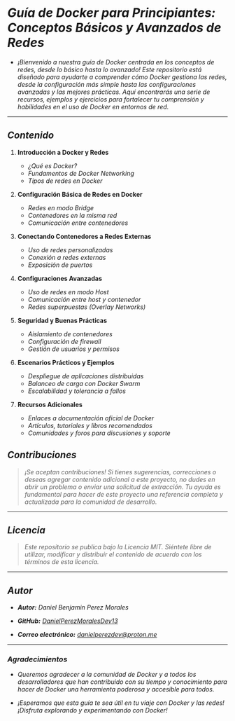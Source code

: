 <!-- Autor: Daniel Benjamin Perez Morales -->
<!-- GitHub: https://github.com/DanielPerezMoralesDev13 -->
<!-- Correo electrónico: danielperezdev@proton.me  -->
# ***Guía de Docker para Principiantes: Conceptos Básicos y Avanzados de Redes***

- *¡Bienvenido a nuestra guía de Docker centrada en los conceptos de redes, desde lo básico hasta lo avanzado! Este repositorio está diseñado para ayudarte a comprender cómo Docker gestiona las redes, desde la configuración más simple hasta las configuraciones avanzadas y las mejores prácticas. Aquí encontrarás una serie de recursos, ejemplos y ejercicios para fortalecer tu comprensión y habilidades en el uso de Docker en entornos de red.*

---

## ***Contenido***

1. **Introducción a Docker y Redes**
    - *¿Qué es Docker?*
    - *Fundamentos de Docker Networking*
    - *Tipos de redes en Docker*

2. **Configuración Básica de Redes en Docker**
    - *Redes en modo Bridge*
    - *Contenedores en la misma red*
    - *Comunicación entre contenedores*

3. **Conectando Contenedores a Redes Externas**
    - *Uso de redes personalizadas*
    - *Conexión a redes externas*
    - *Exposición de puertos*

4. **Configuraciones Avanzadas**
    - *Uso de redes en modo Host*
    - *Comunicación entre host y contenedor*
    - *Redes superpuestas (Overlay Networks)*

5. **Seguridad y Buenas Prácticas**
    - *Aislamiento de contenedores*
    - *Configuración de firewall*
    - *Gestión de usuarios y permisos*

6. **Escenarios Prácticos y Ejemplos**
    - *Despliegue de aplicaciones distribuidas*
    - *Balanceo de carga con Docker Swarm*
    - *Escalabilidad y tolerancia a fallos*

7. **Recursos Adicionales**
    - *Enlaces a documentación oficial de Docker*
    - *Artículos, tutoriales y libros recomendados*
    - *Comunidades y foros para discusiones y soporte*

## ***Contribuciones***

> *¡Se aceptan contribuciones! Si tienes sugerencias, correcciones o deseas agregar contenido adicional a este proyecto, no dudes en abrir un problema o enviar una solicitud de extracción. Tu ayuda es fundamental para hacer de este proyecto una referencia completa y actualizada para la comunidad de desarrollo.*

---

## ***Licencia***

> *Este repositorio se publica bajo la Licencia MIT. Siéntete libre de utilizar, modificar y distribuir el contenido de acuerdo con los términos de esta licencia.*

---

## ***Autor***

- ***Autor:** Daniel Benjamin Perez Morales*

- ***GitHub:** [DanielPerezMoralesDev13](https://github.com/DanielPerezMoralesDev13 "https://github.com/DanielPerezMoralesDev13")*

- ***Correo electrónico:** <danielperezdev@proton.me>*

---

### ***Agradecimientos***

- *Queremos agradecer a la comunidad de Docker y a todos los desarrolladores que han contribuido con su tiempo y conocimiento para hacer de Docker una herramienta poderosa y accesible para todos.*

- *¡Esperamos que esta guía te sea útil en tu viaje con Docker y las redes! ¡Disfruta explorando y experimentando con Docker!*
